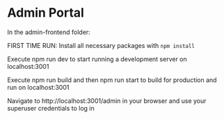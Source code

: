 # Admin Portal

In the admin-frontend folder:

FIRST TIME RUN: Install all necessary packages with `npm install`

Execute npm run dev to start running a development server on localhost:3001

Execute npm run build and then npm run start to build for production and run on localhost:3001

Navigate to http://localhost:3001/admin in your browser and use your superuser credentials to log in